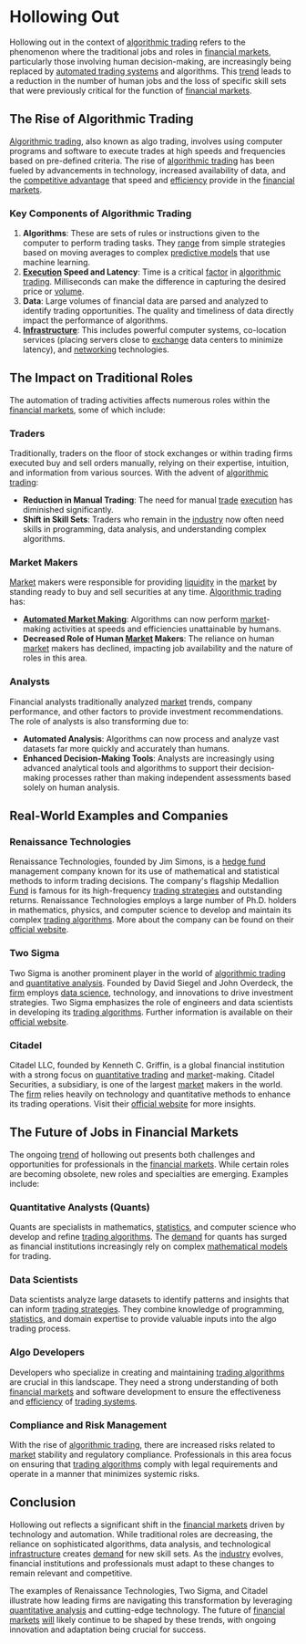 # Hollowing Out

Hollowing out in the context of [algorithmic trading](../a/accountability.md) refers to the phenomenon where the traditional jobs and roles in [financial markets](../f/financial_market.md), particularly those involving human decision-making, are increasingly being replaced by [automated trading systems](../a/automated_trading_systems.md) and algorithms. This [trend](../t/trend.md) leads to a reduction in the number of human jobs and the loss of specific skill sets that were previously critical for the function of [financial markets](../f/financial_market.md).

## The Rise of Algorithmic Trading

[Algorithmic trading](../a/accountability.md), also known as algo trading, involves using computer programs and software to execute trades at high speeds and frequencies based on pre-defined criteria. The rise of [algorithmic trading](../a/accountability.md) has been fueled by advancements in technology, increased availability of data, and the [competitive advantage](../c/competitive_advantage.md) that speed and [efficiency](../e/efficiency.md) provide in the [financial markets](../f/financial_market.md). 

### Key Components of Algorithmic Trading

1. **Algorithms**: These are sets of rules or instructions given to the computer to perform trading tasks. They [range](../r/range.md) from simple strategies based on moving averages to complex [predictive models](../p/predictive_models_in_trading.md) that use machine learning.
2. **[Execution](../e/execution.md) Speed and Latency**: Time is a critical [factor](../f/factor.md) in [algorithmic trading](../a/accountability.md). Milliseconds can make the difference in capturing the desired price or [volume](../v/volume.md).
3. **Data**: Large volumes of financial data are parsed and analyzed to identify trading opportunities. The quality and timeliness of data directly impact the performance of algorithms.
4. **[Infrastructure](../i/infrastructure.md)**: This includes powerful computer systems, co-location services (placing servers close to [exchange](../e/exchange.md) data centers to minimize latency), and [networking](../n/networking.md) technologies.

## The Impact on Traditional Roles

The automation of trading activities affects numerous roles within the [financial markets](../f/financial_market.md), some of which include:

### Traders

Traditionally, traders on the floor of stock exchanges or within trading firms executed buy and sell orders manually, relying on their expertise, intuition, and information from various sources. With the advent of [algorithmic trading](../a/accountability.md):

- **Reduction in Manual Trading**: The need for manual [trade](../t/trade.md) [execution](../e/execution.md) has diminished significantly.
- **Shift in Skill Sets**: Traders who remain in the [industry](../i/industry.md) now often need skills in programming, data analysis, and understanding complex algorithms.

### Market Makers

[Market](../m/market.md) makers were responsible for providing [liquidity](../l/liquidity.md) in the [market](../m/market.md) by standing ready to buy and sell securities at any time. [Algorithmic trading](../a/accountability.md) has:

- **[Automated Market Making](../a/automated_market_making.md)**: Algorithms can now perform [market](../m/market.md)-making activities at speeds and efficiencies unattainable by humans.
- **Decreased Role of Human [Market](../m/market.md) Makers**: The reliance on human [market](../m/market.md) makers has declined, impacting job availability and the nature of roles in this area.

### Analysts

Financial analysts traditionally analyzed [market](../m/market.md) trends, company performance, and other factors to provide investment recommendations. The role of analysts is also transforming due to:

- **Automated Analysis**: Algorithms can now process and analyze vast datasets far more quickly and accurately than humans.
- **Enhanced Decision-Making Tools**: Analysts are increasingly using advanced analytical tools and algorithms to support their decision-making processes rather than making independent assessments based solely on human analysis.

## Real-World Examples and Companies

### Renaissance Technologies

Renaissance Technologies, founded by Jim Simons, is a [hedge fund](../h/hedge_fund.md) management company known for its use of mathematical and statistical methods to inform trading decisions. The company's flagship Medallion [Fund](../f/fund.md) is famous for its high-frequency [trading strategies](../t/trading_strategies.md) and outstanding returns. Renaissance Technologies employs a large number of Ph.D. holders in mathematics, physics, and computer science to develop and maintain its complex [trading algorithms](../t/trading_algorithms.md). More about the company can be found on their [official website](https://www.rentec.com/).

### Two Sigma

Two Sigma is another prominent player in the world of [algorithmic trading](../a/accountability.md) and [quantitative analysis](../q/quantitative_analysis.md). Founded by David Siegel and John Overdeck, the [firm](../f/firm.md) employs [data science](../d/data_science_in_trading.md), technology, and innovations to drive investment strategies. Two Sigma emphasizes the role of engineers and data scientists in developing its [trading algorithms](../t/trading_algorithms.md). Further information is available on their [official website](https://www.twosigma.com/).

### Citadel

Citadel LLC, founded by Kenneth C. Griffin, is a global financial institution with a strong focus on [quantitative trading](../q/quantitative_trading.md) and [market](../m/market.md)-making. Citadel Securities, a subsidiary, is one of the largest [market](../m/market.md) makers in the world. The [firm](../f/firm.md) relies heavily on technology and quantitative methods to enhance its trading operations. Visit their [official website](https://www.citadel.com/) for more insights.

## The Future of Jobs in Financial Markets

The ongoing [trend](../t/trend.md) of hollowing out presents both challenges and opportunities for professionals in the [financial markets](../f/financial_market.md). While certain roles are becoming obsolete, new roles and specialties are emerging. Examples include:

### Quantitative Analysts (Quants)

Quants are specialists in mathematics, [statistics](../s/statistics.md), and computer science who develop and refine [trading algorithms](../t/trading_algorithms.md). The [demand](../d/demand.md) for quants has surged as financial institutions increasingly rely on complex [mathematical models](../m/mathematical_models_in_trading.md) for trading.

### Data Scientists

Data scientists analyze large datasets to identify patterns and insights that can inform [trading strategies](../t/trading_strategies.md). They combine knowledge of programming, [statistics](../s/statistics.md), and domain expertise to provide valuable inputs into the algo trading process.

### Algo Developers

Developers who specialize in creating and maintaining [trading algorithms](../t/trading_algorithms.md) are crucial in this landscape. They need a strong understanding of both [financial markets](../f/financial_market.md) and software development to ensure the effectiveness and [efficiency](../e/efficiency.md) of [trading systems](../t/trading_systems.md).

### Compliance and Risk Management

With the rise of [algorithmic trading](../a/accountability.md), there are increased risks related to [market](../m/market.md) stability and regulatory compliance. Professionals in this area focus on ensuring that [trading algorithms](../t/trading_algorithms.md) comply with legal requirements and operate in a manner that minimizes systemic risks.

## Conclusion

Hollowing out reflects a significant shift in the [financial markets](../f/financial_market.md) driven by technology and automation. While traditional roles are decreasing, the reliance on sophisticated algorithms, data analysis, and technological [infrastructure](../i/infrastructure.md) creates [demand](../d/demand.md) for new skill sets. As the [industry](../i/industry.md) evolves, financial institutions and professionals must adapt to these changes to remain relevant and competitive. 

The examples of Renaissance Technologies, Two Sigma, and Citadel illustrate how leading firms are navigating this transformation by leveraging [quantitative analysis](../q/quantitative_analysis.md) and cutting-edge technology. The future of [financial markets](../f/financial_market.md) [will](../w/will.md) likely continue to be shaped by these trends, with ongoing innovation and adaptation being crucial for success.